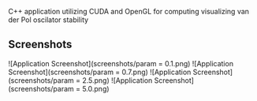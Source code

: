  C++ application utilizing CUDA and OpenGL for computing visualizing van der Pol oscilator stability

## Screenshots
![Application Screenshot](screenshots/param = 0.1.png)
![Application Screenshot](screenshots/param = 0.7.png)
![Application Screenshot](screenshots/param = 2.5.png)
![Application Screenshot](screenshots/param = 5.0.png)